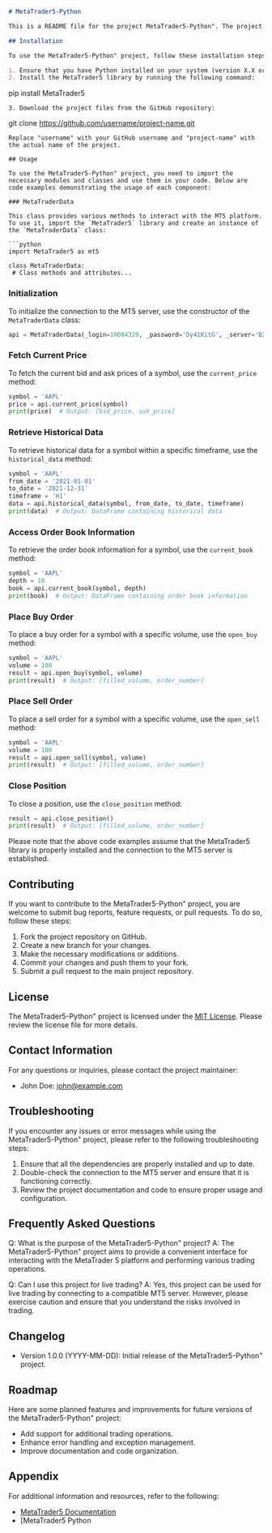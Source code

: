 ```markdown
# MetaTrader5-Python

This is a README file for the project MetaTrader5-Python". The project provides functionality to interact with the MetaTrader 5 (MT5) platform using the MetaTrader5 library. It allows users to fetch current prices, retrieve historical data, access order book information, place buy and sell orders, and close positions. This README provides an overview of the project and explains how to use its different components.

## Installation

To use the MetaTrader5-Python" project, follow these installation steps:

1. Ensure that you have Python installed on your system (version X.X or higher).
2. Install the MetaTrader5 library by running the following command:
   ```
   pip install MetaTrader5
   ```
3. Download the project files from the GitHub repository:
   ```
   git clone https://github.com/username/project-name.git
   ```
   Replace "username" with your GitHub username and "project-name" with the actual name of the project.

## Usage

To use the MetaTrader5-Python" project, you need to import the necessary modules and classes and use them in your code. Below are code examples demonstrating the usage of each component:

### MetaTraderData

This class provides various methods to interact with the MT5 platform. To use it, import the `MetaTrader5` library and create an instance of the `MetaTraderData` class:

```python
import MetaTrader5 as mt5

class MetaTraderData:
    # Class methods and attributes...
```

### Initialization

To initialize the connection to the MT5 server, use the constructor of the `MetaTraderData` class:

```python
api = MetaTraderData(_login=10084329, _password='Dy41KitG', _server='B2Broker-MetaTrader5')
```

### Fetch Current Price

To fetch the current bid and ask prices of a symbol, use the `current_price` method:

```python
symbol = 'AAPL'
price = api.current_price(symbol)
print(price)  # Output: [bid_price, ask_price]
```

### Retrieve Historical Data

To retrieve historical data for a symbol within a specific timeframe, use the `historical_data` method:

```python
symbol = 'AAPL'
from_date = '2021-01-01'
to_date = '2021-12-31'
timeframe = 'H1'
data = api.historical_data(symbol, from_date, to_date, timeframe)
print(data)  # Output: DataFrame containing historical data
```

### Access Order Book Information

To retrieve the order book information for a symbol, use the `current_book` method:

```python
symbol = 'AAPL'
depth = 10
book = api.current_book(symbol, depth)
print(book)  # Output: DataFrame containing order book information
```

### Place Buy Order

To place a buy order for a symbol with a specific volume, use the `open_buy` method:

```python
symbol = 'AAPL'
volume = 100
result = api.open_buy(symbol, volume)
print(result)  # Output: [filled_volume, order_number]
```

### Place Sell Order

To place a sell order for a symbol with a specific volume, use the `open_sell` method:

```python
symbol = 'AAPL'
volume = 100
result = api.open_sell(symbol, volume)
print(result)  # Output: [filled_volume, order_number]
```

### Close Position

To close a position, use the `close_position` method:

```python
result = api.close_position()
print(result)  # Output: [filled_volume, order_number]
```

Please note that the above code examples assume that the MetaTrader5 library is properly installed and the connection to the MT5 server is established.

## Contributing

If you want to contribute to the MetaTrader5-Python" project, you are welcome to submit bug reports, feature requests, or pull requests. To do so, follow these steps:

1. Fork the project repository on GitHub.
2. Create a new branch for your changes.
3. Make the necessary modifications or additions.
4. Commit your changes and push them to your fork.
5. Submit a pull request to the main project repository.

## License

The MetaTrader5-Python" project is licensed under the [MIT License](LICENSE). Please review the license file for more details.

## Contact Information

For any questions or inquiries, please contact the project maintainer:

- John Doe: john@example.com

## Troubleshooting

If you encounter any issues or error messages while using the MetaTrader5-Python" project, please refer to the following troubleshooting steps:

1. Ensure that all the dependencies are properly installed and up to date.
2. Double-check the connection to the MT5 server and ensure that it is functioning correctly.
3. Review the project documentation and code to ensure proper usage and configuration.

## Frequently Asked Questions

Q: What is the purpose of the MetaTrader5-Python" project?
A: The MetaTrader5-Python" project aims to provide a convenient interface for interacting with the MetaTrader 5 platform and performing various trading operations.

Q: Can I use this project for live trading?
A: Yes, this project can be used for live trading by connecting to a compatible MT5 server. However, please exercise caution and ensure that you understand the risks involved in trading.

## Changelog

- Version 1.0.0 (YYYY-MM-DD): Initial release of the MetaTrader5-Python" project.

## Roadmap

Here are some planned features and improvements for future versions of the MetaTrader5-Python" project:

- Add support for additional trading operations.
- Enhance error handling and exception management.
- Improve documentation and code organization.

## Appendix

For additional information and resources, refer to the following:

- [MetaTrader5 Documentation](https://www.mql5.com/en/docs/integration/python_metatrader5)
- [MetaTrader5 Python
